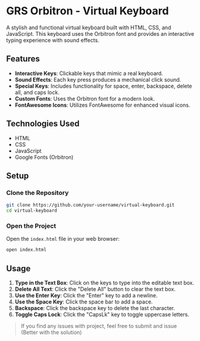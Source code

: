 # GRS Orbitron - Virtual Keyboard

A stylish and functional virtual keyboard built with HTML, CSS, and JavaScript. This keyboard uses the Orbitron font and provides an interactive typing experience with sound effects.

## Features

- **Interactive Keys**: Clickable keys that mimic a real keyboard.
- **Sound Effects**: Each key press produces a mechanical click sound.
- **Special Keys**: Includes functionality for space, enter, backspace, delete all, and caps lock.
- **Custom Fonts**: Uses the Orbitron font for a modern look.
- **FontAwesome Icons**: Utilizes FontAwesome for enhanced visual icons.

## Technologies Used

- HTML
- CSS
- JavaScript
- Google Fonts (Orbitron)

## Setup

### Clone the Repository

```bash
git clone https://github.com/your-username/virtual-keyboard.git
cd virtual-keyboard
```
### Open the Project

Open the `index.html` file in your web browser:

```bash
open index.html
```

## Usage

1. **Type in the Text Box**: Click on the keys to type into the editable text box.
2. **Delete All Text**: Click the "Delete All" button to clear the text box.
3. **Use the Enter Key**: Click the "Enter" key to add a newline.
4. **Use the Space Key**: Click the space bar to add a space.
5. **Backspace**: Click the backspace key to delete the last character.
6. **Toggle Caps Lock**: Click the "CapsLk" key to toggle uppercase letters.

>If you find any issues with project, feel free to submit and issue (Better with the solution)
